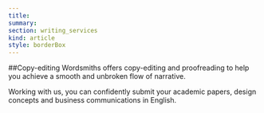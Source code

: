 ```yaml
--- 
title:
summary: 
section: writing_services
kind: article
style: borderBox
---
```


##Copy-editing 
Wordsmiths offers copy-editing and proofreading to help you achieve a smooth and unbroken flow of narrative.

Working with us, you can confidently submit your academic papers, design concepts and business communications in English.